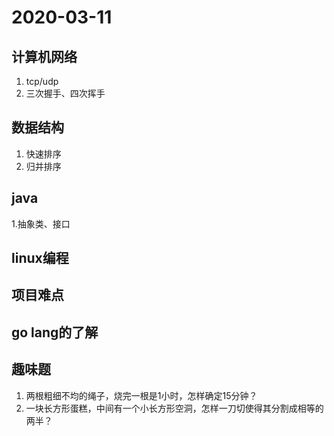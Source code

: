 # 2020-03-11
## 计算机网络
1. tcp/udp
2. 三次握手、四次挥手
## 数据结构
1. 快速排序
2. 归并排序
## java
1.抽象类、接口
## linux编程
## 项目难点
## go lang的了解
## 趣味题
1. 两根粗细不均的绳子，烧完一根是1小时，怎样确定15分钟？
2. 一块长方形蛋糕，中间有一个小长方形空洞，怎样一刀切使得其分割成相等的两半？